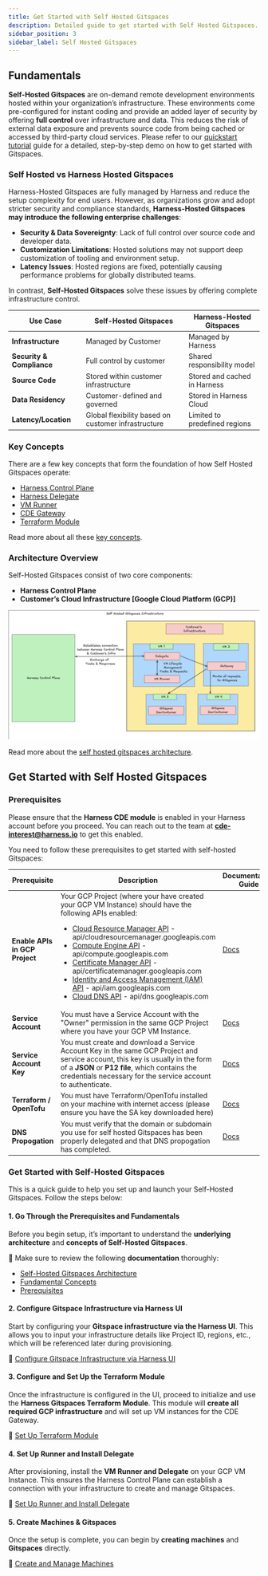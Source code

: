 ```yaml
---
title: Get Started with Self Hosted Gitspaces
description: Detailed guide to get started with Self Hosted Gitspaces. 
sidebar_position: 3
sidebar_label: Self Hosted Gitspaces
---
```


## Fundamentals

**Self-Hosted Gitspaces** are on-demand remote development environments hosted within your organization’s infrastructure. These environments come pre-configured for instant coding and provide an added layer of security by offering **full control** over infrastructure and data. This reduces the risk of external data exposure and prevents source code from being cached or accessed by third-party cloud services. Please refer to our [quickstart tutorial](/docs/cloud-development-environments/introduction/quickstart-tutorial.md) guide for a detailed, step-by-step demo on how to get started with Gitspaces.

### Self Hosted vs Harness Hosted Gitspaces 
Harness-Hosted Gitspaces are fully managed by Harness and reduce the setup complexity for end users. However, as organizations grow and adopt stricter security and compliance standards, **Harness-Hosted Gitspaces may introduce the following enterprise challenges**:

* **Security & Data Sovereignty**: Lack of full control over source code and developer data.
* **Customization Limitations**: Hosted solutions may not support deep customization of tooling and environment setup.
* **Latency Issues**: Hosted regions are fixed, potentially causing performance problems for globally distributed teams.

In contrast, **Self-Hosted Gitspaces** solve these issues by offering complete infrastructure control. 

| Use Case                  | Self-Hosted Gitspaces                      | Harness-Hosted Gitspaces           |
| ------------------------- | ------------------------------------------ | ---------------------------------- |
| **Infrastructure**        | Managed by Customer       | Managed by Harness                 |
| **Security & Compliance** | Full control by customer                   | Shared responsibility model        |
| **Source Code**           | Stored within customer infrastructure               | Stored and cached in Harness |
| **Data Residency**        | Customer-defined and governed              | Stored in Harness Cloud         |
| **Latency/Location**      | Global flexibility based on customer infrastructure | Limited to predefined regions      |

### Key Concepts 
There are a few key concepts that form the foundation of how Self Hosted Gitspaces operate: 
- [Harness Control Plane](/docs/cloud-development-environments/self-hosted-gitspaces/fundamentals.md#harness-control-plane)
- [Harness Delegate](/docs/cloud-development-environments/self-hosted-gitspaces/fundamentals.md#delegate)
- [VM Runner](/docs/cloud-development-environments/self-hosted-gitspaces/fundamentals.md#vm-runner)
- [CDE Gateway](/docs/cloud-development-environments/self-hosted-gitspaces/fundamentals.md#cde-gateway)
- [Terraform Module](/docs/cloud-development-environments/self-hosted-gitspaces/fundamentals.md#terraform-module)

Read more about all these [key concepts](/docs/cloud-development-environments/self-hosted-gitspaces/fundamentals.md). 

### Architecture Overview
Self-Hosted Gitspaces consist of two core components:

* **Harness Control Plane**
* **Customer’s Cloud Infrastructure [Google Cloud Platform (GCP)]**

![Architecture Diagram](./static/self-hosted-arch.png)

Read more about the [self hosted gitspaces architecture](/docs/cloud-development-environments/deep-dive-into-gitspaces/self-hosted-architecture.md). 

## Get Started with Self Hosted Gitspaces
### Prerequisites
Please ensure that the **Harness CDE module** is enabled in your Harness account before you proceed. You can reach out to the team at **[cde-interest@harness.io](mailto:cde-interest@harness.io)** to get this enabled.

You need to follow these prerequisites to get started with self-hosted Gitspaces:

| **Prerequisite**    | **Description** | **Documentation Guide** | 
| -------- | ------- | ---------- | 
| **Enable APIs in GCP Project** | Your GCP Project (where your have created your GCP VM Instance) should have the following APIs enabled:  <ul><li>[Cloud Resource Manager API](https://cloud.google.com/resource-manager/reference/rest) - api/cloudresourcemanager.googleapis.com</li><li>[Compute Engine API](https://cloud.google.com/compute/docs/reference/rest/v1) - api/compute.googleapis.com</li><li>[Certificate Manager API](https://cloud.google.com/certificate-manager/docs/reference/certificate-manager/rest) - api/certificatemanager.googleapis.com</li><li>[Identity and Access Management (IAM) API](https://cloud.google.com/iam/docs/reference/rest) - api/iam.googleapis.com</li><li>[Cloud DNS API](https://cloud.google.com/dns/docs/reference/rest/v1) - api/dns.googleapis.com</li></ul>   | [Docs](https://cloud.google.com/endpoints/docs/openapi/enable-api) |
| **Service Account** | You must have a Service Account with the "Owner" permission in the same GCP Project where you have your GCP VM Instance.| [Docs](https://cloud.google.com/iam/docs/service-accounts-create) | 
| **Service Account Key** | You must create and download a Service Account Key in the same GCP Project and service account, this key is usually in the form of a **JSON** or **P12 file**, which contains the credentials necessary for the service account to authenticate. | [Docs](https://cloud.google.com/iam/docs/keys-create-delete) | 
| **Terraform / OpenTofu** | You must have Terraform/OpenTofu installed on your machine with internet access (please ensure you have the SA key downloaded here) | [Docs](https://developer.hashicorp.com/terraform/tutorials/aws-get-started/install-cli) |
| **DNS Propogation** | You must verify that the domain or subdomain you use for self hosted Gitspaces has been properly delegated and that DNS propogation has completed. | [Docs](https://www.catchpoint.com/dns-monitoring/dns-delegation) | 

### Get Started with Self-Hosted Gitspaces

This is a quick guide to help you set up and launch your Self-Hosted Gitspaces. Follow the steps below:

#### 1. Go Through the Prerequisites and Fundamentals

Before you begin setup, it’s important to understand the **underlying architecture** and **concepts of Self-Hosted Gitspaces**. 

🔗 Make sure to review the following **documentation** thoroughly:

- [Self-Hosted Gitspaces Architecture](/docs/cloud-development-environments/deep-dive-into-gitspaces/self-hosted-architecture.md)  
- [Fundamental Concepts](/docs/cloud-development-environments/self-hosted-gitspaces/fundamentals.md)  
- [Prerequisites](/docs/cloud-development-environments/self-hosted-gitspaces/fundamentals.md#prerequisites)  

#### 2. Configure Gitspace Infrastructure via Harness UI

Start by configuring your **Gitspace infrastructure via the Harness UI**. This allows you to input your infrastructure details like Project ID, regions, etc., which will be referenced later during provisioning.

🔗 [Configure Gitspace Infrastructure via Harness UI](/docs/cloud-development-environments/self-hosted-gitspaces/steps/gitspace-infra-ui.md)

#### 3. Configure and Set Up the Terraform Module

Once the infrastructure is configured in the UI, proceed to initialize and use the **Harness Gitspaces Terraform Module**. This module will **create all required GCP infrastructure** and will set up VM instances for the CDE Gateway. 

🔗 [Set Up Terraform Module](/docs/cloud-development-environments/self-hosted-gitspaces/steps/gitspace-infra-terraform.md)

#### 4. Set Up Runner and Install Delegate

After provisioning, install the **VM Runner and Delegate** on your GCP VM Instance. This ensures the Harness Control Plane can establish a connection with your infrastructure to create and manage Gitspaces.

🔗 [Set Up Runner and Install Delegate](/docs/cloud-development-environments/self-hosted-gitspaces/steps/runner-delegate.md)

#### 5. Create Machines & Gitspaces

Once the setup is complete, you can begin by **creating machines** and **Gitspaces** directly. 

🔗 [Create and Manage Machines](/docs/cloud-development-environments/self-hosted-gitspaces/steps/manage-self-hosted.md)